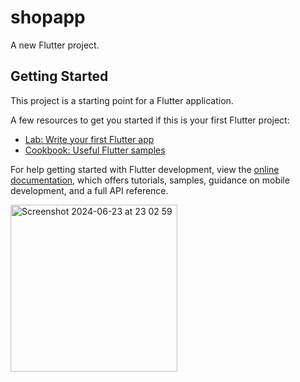 # shopapp

A new Flutter project.

## Getting Started

This project is a starting point for a Flutter application.

A few resources to get you started if this is your first Flutter project:

- [Lab: Write your first Flutter app](https://docs.flutter.dev/get-started/codelab)
- [Cookbook: Useful Flutter samples](https://docs.flutter.dev/cookbook)

For help getting started with Flutter development, view the
[online documentation](https://docs.flutter.dev/), which offers tutorials,
samples, guidance on mobile development, and a full API reference.

<img width="267" alt="Screenshot 2024-06-23 at 23 02 59" src="https://github.com/hsnovfrmayil/ashop_flutter/assets/115064028/d0c3753c-ac19-4f28-8b74-811eaf782504">


